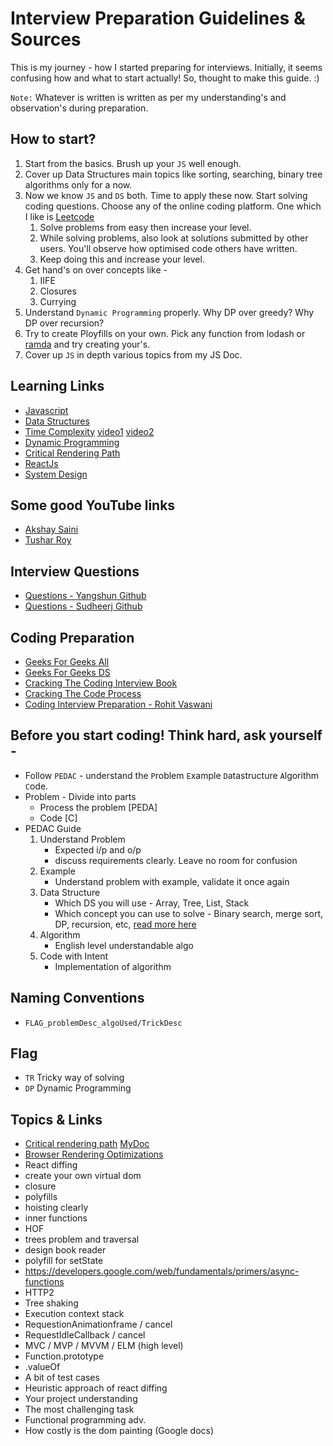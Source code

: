 # Interview Preparation Guidelines & Sources
This is my journey - how I started preparing for interviews. Initially, it seems confusing how and what to start actually! So, thought to make this guide. :) <br>

`Note:` Whatever is written is written as per my understanding's and observation's during preparation. 

## How to start?
1. Start from the basics. Brush up your `JS` well enough.
2. Cover up Data Structures main topics like sorting, searching, binary tree algorithms only for a now.
3. Now we know `JS` and `DS` both. Time to apply these now. Start solving coding questions. Choose any of the online coding platform. One which I like is [Leetcode](https://leetcode.com) 
    1. Solve problems from easy then increase your level. 
    2. While solving problems, also look at solutions submitted by other users. You'll observe how optimised code others have written.
    3. Keep doing this and increase your level.
4. Get hand's on over concepts like - 
    1. IIFE
    2. Closures
    3. Currying
5. Understand `Dynamic Programming` properly. Why DP over greedy? Why DP over recursion?
6. Try to create Ployfills on your own. Pick any function from lodash or [ramda](https://ramdajs.com) and try creating your's.
7. Cover up `JS` in depth various topics from my JS Doc.

## Learning Links
- [Javascript](https://docs.google.com/document/d/1bTFwe772NttrS0oRj_68FJun0y_KO8OwW9ttJK7w93g/edit#heading=h.ho7ocfa0ovxj)
- [Data Structures](https://docs.google.com/document/d/18J9M1XkNqM3YX4zVkU-Qxk8wAqTC-481yq7WKtZFDvM/edit#heading=h.f2myxhcqowh8)
- [Time Complexity](https://docs.google.com/document/d/1Jqpfxs9GqeqcltwRdPsdDpoOWMxc5PWSpIgKJhsJpew/edit?usp=sharing) [video1](https://www.youtube.com/watch?v=9TlHvipP5yA) [video2](https://www.youtube.com/watch?v=9SgLBjXqwd4&t=301s)
- [Dynamic Programming](https://www.youtube.com/watch?v=lVR2u9lsxl8&list=PLdo5W4Nhv31aBrJE1WS4MR9LRfbmZrAQu&index=1)
- [Critical Rendering Path](https://docs.google.com/document/d/1CHoBBb9c-Ani0PK_SG3N0rsEv8b3IGeePmHZKsCuk-Y/edit?usp=sharing)
- [ReactJs](https://docs.google.com/document/d/1cGWKGRDYCKwDP7oqLpNKP8cv1Al4Tj1-naz-hVpgosk/edit?usp=sharing)
- [System Design](https://docs.google.com/document/d/1bG1pBxhkSG3FHuBopj5oKmQpQaQDgNnGg52EOLvdiQU/edit?usp=sharing)

## Some good YouTube links
- [Akshay Saini](https://www.youtube.com/channel/UC3N9i_KvKZYP4F84FPIzgPQ/featured)
- [Tushar Roy](https://www.youtube.com/channel/UCZLJf_R2sWyUtXSKiKlyvAw)

## Interview Questions
- [Questions - Yangshun Github](https://github.com/yangshun/front-end-interview-handbook/blob/master/questions/javascript-questions.md)
- [Questions - Sudheerj Github](https://github.com/sudheerj/javascript-interview-questions)

## Coding Preparation
- [Geeks For Geeks All](https://www.geeksforgeeks.org/practice-for-cracking-any-coding-interview/)
- [Geeks For Geeks DS](https://www.geeksforgeeks.org/data-structures/)
- [Cracking The Coding Interview Book](https://drive.google.com/file/d/1ATfuhzCW73zl3CL5kL3xp5PEq_lAip9f/view?usp=sharing)
- [Cracking The Code Process](https://drive.google.com/file/d/1wuVRhzlO8owvii_hzUZbvb7nRP_C2QMA/view?usp=sharing)
- [Coding Interview Preparation - Rohit Vaswani](https://github.com/rohit-vaswani/coding-interview-preparation)

## Before you start coding! Think hard, ask yourself -
- Follow `PEDAC` - understand the `P`roblem `E`xample `D`atastructure `A`lgorithm `C`ode.
- Problem - Divide into parts
    - Process the problem [PEDA]
    - Code [C]
- PEDAC Guide
    1. Understand Problem
        - Expected i/p and o/p
        - discuss requirements clearly. Leave no room for confusion
    2. Example
        - Understand problem with example, validate it once again
    3. Data Structure
        - Which DS you will use - Array, Tree, List, Stack
        - Which concept you can use to solve - Binary search, merge sort, DP, recursion, etc, [read more here](https://github.com/nitin-jotwani/interview-preparation/blob/master/concepts.md)
    4. Algorithm
        - English level understandable algo
    5. Code with Intent
        - Implementation of algorithm

## Naming Conventions
- `FLAG_problemDesc_algoUsed/TrickDesc`

## Flag
- `TR` Tricky way of solving
- `DP` Dynamic Programming

## Topics & Links
- [Critical rendering path](https://developers.google.com/web/fundamentals/performance/critical-rendering-path/) [MyDoc](https://docs.google.com/document/d/1CHoBBb9c-Ani0PK_SG3N0rsEv8b3IGeePmHZKsCuk-Y/edit?usp=sharing)
- [Browser Rendering Optimizations](https://developers.google.com/web/fundamentals/performance/rendering/)
- React diffing
- create your own virtual dom
- closure
- polyfills
- hoisting clearly
- inner functions
- HOF
- trees problem and traversal
- design book reader
- polyfill for setState
- https://developers.google.com/web/fundamentals/primers/async-functions
- HTTP2
- Tree shaking
- Execution context stack
- RequestionAnimationframe / cancel
- RequestIdleCallback / cancel
- MVC / MVP / MVVM / ELM (high level)
- Function.prototype
- .valueOf
- A bit of test cases
- Heuristic approach of react diffing
- Your project understanding
- The most challenging task
- Functional programming adv.
- How costly is the dom painting (Google docs)
